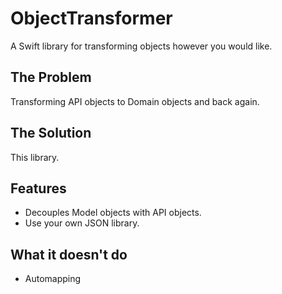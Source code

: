 # ObjectTransformer
A Swift library for transforming objects however you would like.

## The Problem

Transforming API objects to Domain objects and back again.

## The Solution

This library.

## Features

- Decouples Model objects with API objects.
- Use your own JSON library.

## What it doesn't do

- Automapping
